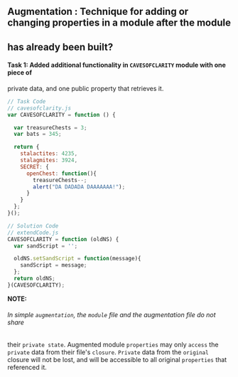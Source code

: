 ## Augmentation : Technique for adding or changing properties in a module after the module
## has already been built?

#### Task 1: Added additional functionality in `CAVESOFCLARITY` module with one piece of
private data, and one public property that retrieves it.

```javascript
// Task Code
// cavesofclarity.js
var CAVESOFCLARITY = function () {

  var treasureChests = 3;
  var bats = 345;

  return {
    stalactites: 4235,
    stalagmites: 3924,
    SECRET: {
      openChest: function(){
        treasureChests--;
        alert("DA DADADA DAAAAAAA!");
      }
    }
  };
}();

// Solution Code
// extendCode.js
CAVESOFCLARITY = function (oldNS) {
  var sandScript = '';

  oldNS.setSandScript = function(message){
    sandScript = message;
  };
  return oldNS;
}(CAVESOFCLARITY);
```

**NOTE:**
###### In simple `augmentation`, the `module` file and the augmentation file do not share
their `private state`. Augmented module `properties` may only `access` the `private` data
from their file's `closure`.
`Private` data from the `original` closure will not be lost, and will be accessible to all original `properties` that referenced it.


